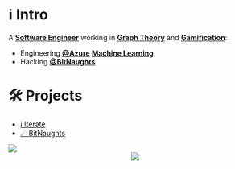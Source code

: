 # ℹ️ Intro

A [**Software Engineer**](https://en.wikipedia.org/wiki/Software_engineering) working in [**Graph Theory**](https://en.wikipedia.org/wiki/Graph_theory) and  [**Gamification**](https://en.wikipedia.org/wiki/Gamification):
- Engineering [**@Azure**](https://github.com/azure) [**Machine Learning**](https://azure.microsoft.com/en-us/services/machine-learning/) 
- Hacking [**@BitNaughts**](https://github.com/bitnaughts).

# 🛠️ Projects

- [ℹ️ Iterate](https://brianhungerman.com/Iterate)
- [☄ BitNaughts](https://bitnaughts.io/)

<picture>
<source 
  srcset="https://github-readme-stats.vercel.app/api?username=mutilar&count_private=true&show_icons=true&theme=dark"
  media="(prefers-color-scheme: dark)"
/>
<source
  srcset="https://github-readme-stats.vercel.app/api?username=mutilar&count_private=true&show_icons=true"
  media="(prefers-color-scheme: light), (prefers-color-scheme: no-preference)"
/>
<img src="https://github-readme-stats.vercel.app/api?username=mutilar&count_private=true&show_icons=true" />
</picture>

<div align="center">
  <img src="https://raw.githubusercontent.com/mutilar/mutilar/output/github-contribution-grid-snake.svg"/>
</div>
